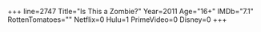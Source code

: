 +++
line=2747
Title="Is This a Zombie?"
Year=2011
Age="16+"
IMDb="7.1"
RottenTomatoes=""
Netflix=0
Hulu=1
PrimeVideo=0
Disney=0
+++


